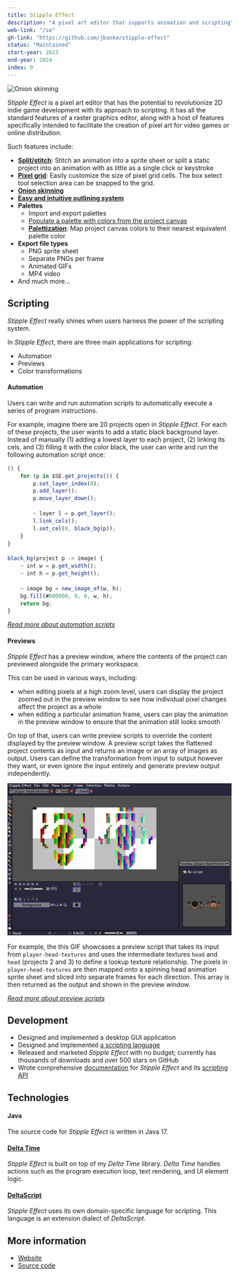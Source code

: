 ```yaml
---
title: Stipple Effect
description: "A pixel art editor that supports animation and scripting"
web-link: "/se"
gh-link: "https://github.com/jbunke/stipple-effect"
status: "Maintained"
start-year: 2023
end-year: 2024
index: 0
---
```


![Onion skinning](https://raw.githubusercontent.com/jbunke/se-docs/master/assets/graphics/onion-skin.gif)

*Stipple Effect* is a pixel art editor that has the potential to revolutionize 2D indie game development with its approach to scripting. It has all the standard features of a raster graphics editor, along with a host of features specifically intended to facilitate the creation of pixel art for video games or online distribution.

Such features include:
* [**Split/stitch**](https://raw.githubusercontent.com/jbunke/se-docs/master/assets/graphics/split-stitch.gif): Stitch an animation into a sprite sheet or split a static project into an animation with as little as a single click or keystroke
* [**Pixel grid**](https://raw.githubusercontent.com/jbunke/se-docs/master/assets/graphics/pixel-grid.gif): Easily customize the size of pixel grid cells. The box select tool selection area can be snapped to the grid.
* [**Onion skinning**](https://raw.githubusercontent.com/jbunke/se-docs/master/assets/graphics/onion-skin.gif)
* [**Easy and intuitive outlining system**](https://raw.githubusercontent.com/jbunke/se-docs/master/assets/graphics/outline.gif)
* **Palettes**
  * Import and export palettes
  * [Populate a palette with colors from the project canvas](https://raw.githubusercontent.com/jbunke/se-docs/master/assets/graphics/extract-colors.gif)
  * [**Palettization**](https://raw.githubusercontent.com/jbunke/se-docs/master/assets/graphics/palettization.gif): Map project canvas colors to their nearest equivalent palette color
* **Export file types**
  * PNG sprite sheet
  * Separate PNGs per frame
  * Animated GIFs
  * MP4 video
* And much more...

## Scripting

*Stipple Effect* really shines when users harness the power of the scripting system.

In *Stipple Effect*, there are three main applications for scripting:
* Automation
* Previews
* Color transformations

#### Automation

Users can write and run automation scripts to automatically execute a series of program instructions.

For example, imagine there are 20 projects open in *Stipple Effect*. For each of these projects, the user wants to add a static black background layer. Instead of manually (1) adding a lowest layer to each project, (2) linking its cels, and (3) filling it with the color black, the user can write and run the following automation script once:

```js
() {
    for (p in $SE.get_projects()) {
        p.set_layer_index(0);
        p.add_layer();
        p.move_layer_down();

        ~ layer l = p.get_layer();
        l.link_cels();
        l.set_cel(0, black_bg(p));
    }
}

black_bg(project p -> image) {
    ~ int w = p.get_width();
    ~ int h = p.get_height();

    ~ image bg = new_image_of(w, h);
    bg.fill(#000000, 0, 0, w, h);
    return bg;
}
```

[*Read more about automation scripts*](/se/docs/automation-scripts)

#### Previews

*Stipple Effect* has a preview window, where the contents of the project can previewed alongside the primary workspace.

This can be used in various ways, including:
* when editing pixels at a high zoom level, users can display the project zoomed out in the preview window to see how individual pixel changes affect the project as a whole
* when editing a particular animation frame, users can play the animation in the preview window to ensure that the animation still looks smooth

On top of that, users can write preview scripts to override the content displayed by the preview window. A preview script takes the flattened project contents as input and returns an image or an array of images as output. Users can define the transformation from input to output however they want, or even ignore the input entirely and generate preview output independently.

![A preview script in action](https://raw.githubusercontent.com/jbunke/se-docs/master/assets/graphics/complex-preview.gif)

For example, the this GIF showcases a preview script that takes its input from `player-head-textures` and uses the intermediate textures `head` and `head` (projects 2 and 3) to define a lookup texture relationship. The pixels in `player-head-textures` are then mapped onto a spinning head animation sprite sheet and sliced into separate frames for each direction. This array is then returned as the output and shown in the preview window.

[*Read more about preview scripts*](/se/docs/preview-scripts)

## Development
* Designed and implemented a desktop GUI application
* Designed and implemented [a scripting language](/projects/deltascript)
* Released and marketed *Stipple Effect* with no budget; currently has thousands of downloads and over 500 stars on GitHub
* Wrote comprehensive [documentation](/se/docs) for *Stipple Effect* and its [scripting API](/se/api)

## Technologies
#### Java
The source code for *Stipple Effect* is written in Java 17.

#### [Delta Time](/projects/delta-time)
*Stipple Effect* is built on top of my *Delta Time* library. *Delta Time* handles actions such as the program execution loop, text rendering, and UI element logic.

#### [DeltaScript](/projects/deltascript)
*Stipple Effect* uses its own domain-specific language for scripting. This language is an extension dialect of *DeltaScript*.

## More information
* [Website](/se)
* [Source code](https://github.com/jbunke/stipple-effect)
